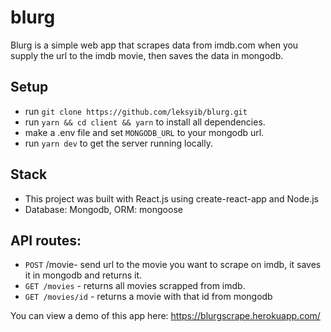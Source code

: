 # blurg
Blurg is a simple web app that scrapes data from imdb.com when you supply the url to the imdb movie, then saves the data in mongodb.

## Setup
 - run `git clone https://github.com/leksyib/blurg.git`
 - run `yarn && cd client && yarn` to install all dependencies.
 - make a .env file and set `MONGODB_URL` to your mongodb url.
 - run `yarn dev` to get the server running locally.
 
 ## Stack
 - This project was built with React.js using create-react-app and Node.js
 - Database: Mongodb, ORM: mongoose
 
 ## API routes:
 - `POST` /movie- send url to the movie you want to scrape on imdb, it saves it in mongodb and returns it.
 - `GET /movies` - returns all movies scrapped from imdb.
 - `GET /movies/id` - returns a movie with that id from mongodb


You can view a demo of this app here: https://blurgscrape.herokuapp.com/
